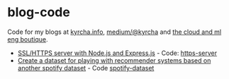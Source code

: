 # blog-code

Code for my blogs at [kyrcha.info](http://kyrcha.info/blog), [medium/@kyrcha](https://medium.com/@kyrcha) and [the cloud and ml eng boutique]().

- [SSL/HTTPS server with Node.js and Express.js](http://kyrcha.info/2014/10/14/sslhttps-server-nodejs-expressjs) - Code: [https-server](https://github.com/kyrcha/blog-code/tree/master/https-server)
- [Create a dataset for playing with recommender systems based on another spotify dataset]() - Code [spotify-dataset](https://github.com/kyrcha/blog-code/tree/master/spotify-dataset)
